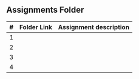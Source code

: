 ## Assignments Folder

|   #   | Folder Link |   Assignment description   |
| :---: | ----------- | -------------------------- |
|   1   |       |  |
|   2   |       |  |
|   3   |       |  |
|   4   |       |  |          
